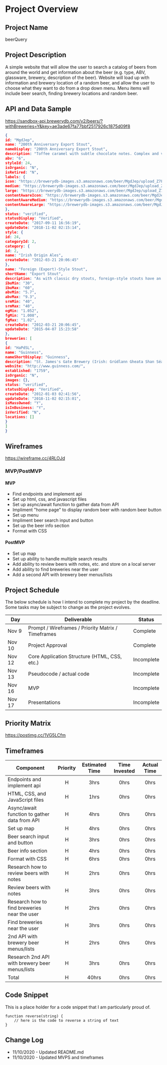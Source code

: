 # Project Overview

## Project Name

beerQuery

## Project Description

A simple website that will allow the user to search a catalog of beers from around the world and get information about the beer (e.g. type, ABV, glassware, brewery, description of the beer). Website will load up with information and brewery location of a random beer, and allow the user to choose what they want to do from a drop down menu. Menu items will include beer search, finding brewery locations and random beer.

## API and Data Sample
https://sandbox-api.brewerydb.com/v2/beers/?withBreweries=Y&key=ae3ade67fa77bbf2517926c1875d09f8

```JSON
{
id: "MgdJep",
name: "200th Anniversary Export Stout",
nameDisplay: "200th Anniversary Export Stout",
description: "Toffee caramel with subtle chocolate notes. Complex and very smooth with a balance of roasted malt and sweet chocolate.",
abv: "6",
styleId: 24,
isOrganic: "N",
isRetired: "N",
labels: {
icon: "https://brewerydb-images.s3.amazonaws.com/beer/MgdJep/upload_Z7FPX3-icon.png",
medium: "https://brewerydb-images.s3.amazonaws.com/beer/MgdJep/upload_Z7FPX3-medium.png",
large: "https://brewerydb-images.s3.amazonaws.com/beer/MgdJep/upload_Z7FPX3-large.png",
contentAwareIcon: "https://brewerydb-images.s3.amazonaws.com/beer/MgdJep/upload_Z7FPX3-contentAwareIcon.png",
contentAwareMedium: "https://brewerydb-images.s3.amazonaws.com/beer/MgdJep/upload_Z7FPX3-contentAwareMedium.png",
contentAwareLarge: "https://brewerydb-images.s3.amazonaws.com/beer/MgdJep/upload_Z7FPX3-contentAwareLarge.png"
},
status: "verified",
statusDisplay: "Verified",
createDate: "2017-09-11 16:56:19",
updateDate: "2018-11-02 02:15:14",
style: {
id: 24,
categoryId: 2,
category: {
id: 2,
name: "Irish Origin Ales",
createDate: "2012-03-21 20:06:45"
},
name: "Foreign (Export)-Style Stout",
shortName: "Export Stout",
description: "As with classic dry stouts, foreign-style stouts have an initial malt sweetness and caramel flavor with a distinctive dry-roasted bitterness in the finish. Coffee-like roasted barley and roasted malt aromas are prominent. Some slight acidity is permissible and a medium- to full-bodied mouthfeel is appropriate. Bitterness may be high but the perception is often compromised by malt sweetness. Hop aroma and flavor should not be perceived. The perception of fruity esters is low. Diacetyl (butterscotch) should be negligible or not perceived. Head retention is excellent.",
ibuMin: "30",
ibuMax: "60",
abvMin: "5.7",
abvMax: "9.3",
srmMin: "40",
srmMax: "40",
ogMin: "1.052",
fgMin: "1.008",
fgMax: "1.02",
createDate: "2012-03-21 20:06:45",
updateDate: "2015-04-07 15:23:58"
},
breweries: [
{
id: "HaPdSL",
name: "Guinness",
nameShortDisplay: "Guinness",
description: "St. James's Gate Brewery (Irish: Grúdlann Gheata Shan Séamuis) is a brewery founded in 1759 in Dublin, Ireland by Arthur Guinness. The company is now a part of Diageo, a company formed via the merger of Guinness and Grand Metropolitan in 1997. The main product produced at the brewery is Guinness Draft. Leased for 9,000 years in 1759 by Arthur Guinness at £45 per year, St. James's Gate has been the home of Guinness ever since. It became the largest brewery in Ireland in 1838, and was the largest in the world in 1914, covering 64 acres. Although no longer the largest brewery in the world, it is still the largest brewer of stout in the world. During the 19th and early 20th centuries, the brewery owned most of the buildings in the surrounding area, including many streets of housing for brewery employees, and offices associated with the brewery. The brewery also made all of its own power using its own power plant. There is an attached exhibition on the 250-year-old history of Guinness, called the Guinness Storehouse.",
website: "http://www.guinness.com/",
established: "1759",
isOrganic: "N",
images: {},
status: "verified",
statusDisplay: "Verified",
createDate: "2012-01-03 02:41:56",
updateDate: "2018-11-02 02:15:01",
isMassOwned: "Y",
isInBusiness: "Y",
isVerified: "N",
locations: []
}
]
}
```

## Wireframes

https://wireframe.cc/4RLOJd

### MVP/PostMVP

#### MVP 

- Find endpoints and implement api
- Set up html, css, and javascript files
- Set up async/await function to gather data from API
- Impliment "home page" to display random beer with random beer button
- Set up menu
- Impliment beer search input and button
- Set up the beer info section
- Format with CSS

#### PostMVP  

- Set up map
- Set up ability to handle multiple search results
- Add ability to review beers with notes, etc. and store on a local server
- Add ability to find breweries near the user
- Add a second API with brewery beer menus/lists

## Project Schedule

The below schedule is how I intend to complete my project by the deadline. Some tasks may be subject to change as the project evolves.

|  Day | Deliverable | Status
|---|---| ---|
|Nov 9| Prompt / Wireframes / Priority Matrix / Timeframes | Complete
|Nov 10| Project Approval | Complete
|Nov 12| Core Application Structure (HTML, CSS, etc.) | Incomplete
|Nov 13| Pseudocode / actual code | Incomplete
|Nov 16| MVP | Incomplete
|Nov 17| Presentations | Incomplete

## Priority Matrix

https://postimg.cc/1VG5LCfm

## Timeframes

| Component | Priority | Estimated Time | Time Invested | Actual Time |
| --- | :---: |  :---: | :---: | :---: |
| Endpoints and implement api | H | 3hrs| 0hrs | 0hrs |
| HTML, CSS, and JavaScript files | H | 1hrs| 0hrs | 0hrs |
| Async/await function to gather data from API | H | 4hrs| 0hrs | 0hrs |
| Set up map | H | 4hrs| 0hrs | 0hrs |
| Beer search input and button | H | 3hrs| 0hrs | 0hrs |
| Beer info section | H | 4hrs| 0hrs | 0hrs |
| Format with CSS | H | 6hrs| 0hrs | 0hrs |
| Research how to review beers with notes | H | 2hrs| 0hrs | 0hrs |
| Review beers with notes | H | 3hrs| 0hrs | 0hrs |
| Research how to find breweries near the user | H | 2hrs| 0hrs | 0hrs |
| Find breweries near the user | H | 3hrs| 0hrs | 0hrs |
| 2nd API with brewery beer menus/lists | H | 2hrs| 0hrs | 0hrs |
| Research 2nd API with brewery beer menus/lists | H | 3hrs| 0hrs | 0hrs |
| Total | H | 40hrs| 0hrs | 0hrs |

## Code Snippet

This is a place holder for a code snippet that I am particularly proud of.  

```
function reverse(string) {
	// here is the code to reverse a string of text
}
```

## Change Log
- 11/10/2020 - Updated README.md
- 11/10/2020 - Updated MVPS and timeframes
